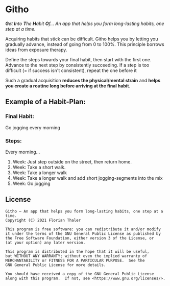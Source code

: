 # Githo

***G**et **I**nto **T**he **H**abit **O**f… An app that helps you form long-lasting habits, one step at a time.*

<!--<img src="https://fdroid.gitlab.io/artwork/badge/get-it-on.png" height="75">-->

Acquiring habits that stick can be difficult. Githo helps you by letting you gradually advance, instead of going from 0 to 100%. This principle borrows ideas from exposure therapy.

Define the steps towards your final habit, then start with the first one. Advance to the next step by consistently succeeding. If a step is too difficult (= if success isn't consistent), repeat the one before it

Such a gradual acquisition **reduces the physical/mental strain** and **helps you create a routine long before arriving at the final habit**.

## Example of a Habit-Plan:
### Final Habit:
Go jogging every morning
### Steps:
Every morning...
1. Week: Just step outside on the street, then return home.
2. Week: Take a short walk.
3. Week: Take a longer walk 
4. Week: Take a longer walk and add short jogging-segments into the mix
5. Week: Go jogging

## License
```
Githo – An app that helps you form long-lasting habits, one step at a time.
Copyright (C) 2021 Florian Thaler

This program is free software: you can redistribute it and/or modify
it under the terms of the GNU General Public License as published by
the Free Software Foundation, either version 3 of the License, or
(at your option) any later version.

This program is distributed in the hope that it will be useful,
but WITHOUT ANY WARRANTY; without even the implied warranty of
MERCHANTABILITY or FITNESS FOR A PARTICULAR PURPOSE.  See the
GNU General Public License for more details.

You should have received a copy of the GNU General Public License
along with this program.  If not, see <https://www.gnu.org/licenses/>.
```
